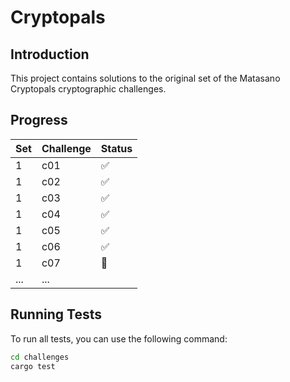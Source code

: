 # Cryptopals

## Introduction
This project contains solutions to the original set of the Matasano Cryptopals cryptographic challenges.

## Progress

| Set | Challenge | Status |
| --- | --------- | ------ |
| 1   | c01       | ✅     |
| 1   | c02       | ✅     |
| 1   | c03       | ✅     |
| 1   | c04       | ✅      |
| 1   | c05       | ✅      |
| 1   | c06       | ✅     |
| 1   | c07       | 🔨      |
| ... | ...       |       |

## Running Tests

To run all tests, you can use the following command:

```bash
cd challenges
cargo test
